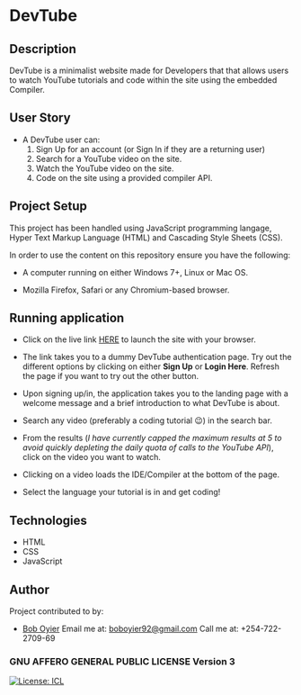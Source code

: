 # DevTube

## Description

DevTube is a minimalist website made for Developers that that allows users to watch YouTube tutorials and code within the site using the embedded Compiler.

## User Story

- A DevTube user can:
  1.  Sign Up for an account (or Sign In if they are a returning user)
  2.  Search for a YouTube video on the site.
  3.  Watch the YouTube video on the site.
  4.  Code on the site using a provided compiler API.

## Project Setup

This project has been handled using JavaScript programming langage, Hyper Text Markup Language (HTML) and Cascading Style Sheets (CSS).

In order to use the content on this repository ensure you have the following:

- A computer running on either Windows 7+, Linux or Mac OS.

- Mozilla Firefox, Safari or any Chromium-based browser.

## Running application

- Click on the live link [HERE](https://tubedev.netlify.app/) to launch the site with your browser.

- The link takes you to a dummy DevTube authentication page.
  Try out the different options by clicking on either **Sign Up** or **Login Here**.
  Refresh the page if you want to try out the other button.
- Upon signing up/in, the application takes you to the landing page with a welcome message and a brief introduction to what DevTube is about.
- Search any video (preferably a coding tutorial 😉) in the search bar.
- From the results (*I have currently capped the maximum results at 5 to avoid quickly depleting the daily quota of calls to the YouTube API*), click on the video you want to watch.
- Clicking on a video loads the IDE/Compiler at the bottom of the page.
- Select the language your tutorial is in and get coding!

## Technologies

- HTML
- CSS
- JavaScript
  ​

## Author

Project contributed to by:

- [Bob Oyier](https://github.com/oyieroyier)
	Email me at: boboyier92@gmail.com
	Call me at: +254-722-2709-69

### GNU AFFERO GENERAL PUBLIC LICENSE Version 3

[![License: ICL](https://img.shields.io/badge/License-GNU%20Affero%20General%20Public%20License%20version%203-blue)](https://opensource.org/licenses/AGPL-3.0)

